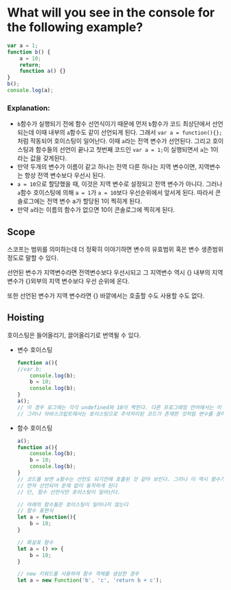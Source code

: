 # What will you see in the console for the following example?

```jsx
var a = 1;
function b() {
    a = 10;
    return;
    function a() {}
}
b();
console.log(a);

```
### **Explanation:**
- ```b```함수가 실행되기 전에 함수 선언식이기 때문에 먼저 ```b```함수가 코드 최상단에서 선언되는데 이때 내부의 ```a```함수도 같이 선언되게 된다. 그래서 ```var a = function(){};```  처럼 작동되어 호이스팅이 일어난다. 이때 ```a```라는 전역 변수가 선언된다. 그리고 호이스팅과 함수들의 선언이 끝나고 첫번째 코드인 ```var a = 1;```이 실행되면서 ```a```는 1이라는 값을 갖게된다.
- 만약 두개의 변수가 이름이 같고 하나는 전역 다른 하나는 지역 변수이면, 지역변수는 항상 전역 변수보다 우선시 된다.
- ```a = 10```으로 할당했을 때, 이것은 지역 변수로 설정되고 전역 변수가 아니다. 그러나 ```a```함수 호이스팅에 의해  ```a = 1```가 ```a = 10```보다 우선순위에서 앞서게 된다. 따라서 콘솔로그에는 전역 변수 a가 할당된 1이 찍히게 된다.
- 만약 ```a```라는 이름의 함수가 없으면 10이 콘솔로그에 찍히게 된다.

## Scope

스코프는 범위를 의미하는데 더 정확히 이야기하면 변수의 유효범위 혹은 변수 생존범위 정도로 말할 수 있다.

선언된 변수가 지역변수라면 전역변수보다 우선시되고 그 지역변수 역시 {} 내부의 지역 변수가 {}외부의 지역 변수보다 우선 순위에 온다.

또한 선언된 변수가 지역 변수라면 {} 바깥에서는 호출할 수도 사용할 수도 없다. 

## Hoisting

호이스팅은 들어올리기, 끌어올리기로 번역될 수 있다. 

- 변수 호이스팅

    ```jsx
    function a(){
    //var b;
    	console.log(b);
    	b = 10;
    	console.log(b);
    }
    a();
    // 이 경우 로그에는 각각 undefined와 10이 찍힌다. 다른 프로그래밍 언어에서는 이 경우 에러를 표시한다. 
    // 그러나 자바스크립트에서는 호이스팅으로 주석처리된 코드가 존재한 것처럼 변수를 끌어올려 선언시킨다
    ```

- 함수 호이스팅

    ```jsx
    a();
    function a(){
    	console.log(b);
    	b = 10;
    	console.log(b);
    }
    // 코드를 보면 a함수는 선언도 되기전에 호출된 것 같아 보인다. 그러나 이 역시 함수가 호이스팅 되어 
    // 먼저 선언되어 문제 없이 동작하게 된다
    // 단, 함수 선언식만 호이스팅이 일어난다.

    // 아래의 함수들은 호이스팅이 일어나지 않는다
    // 함수 표현식
    let a = function(){
    	b = 10;
    }

    // 화살표 함수
    let a = () => {
    	b = 10;
    }

    // new 키워드를 사용하여 함수 객체를 생성한 경우
    let a = new Function('b', 'c', 'return b + c');
    ```
